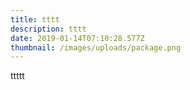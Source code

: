 ```yaml
---
title: tttt
description: tttt
date: 2019-01-14T07:10:28.577Z
thumbnail: /images/uploads/package.png
---
```

ttttt
